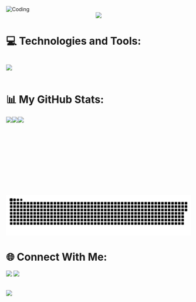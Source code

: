<img alt="Coding" width="100%" height=300 src="https://user-images.githubusercontent.com/74038190/225813708-98b745f2-7d22-48cf-9150-083f1b00d6c9.gif">

<div align="center">   
    <img src="https://readme-typing-svg.demolab.com?font=Fira+Code&pause=1000&width=435&lines=Hi%2C+everyone!+I'm+Swam+Yi+Phyo(Fish).;Welcome+to+my+Github+profile!;Remember%2C+every+bit+of+effort+counts!)](https://git.io/typing-svg"/>
</div>

# 💻 Technologies and Tools:

<div align="left"><br>
    <img src="https://skillicons.dev/icons?i=html,css,bootstrap,sass,tailwind,js,vue,pinia,vite,react,java,kotlin,dart,flutter,mysql,firebase,git,github,vscode,androidstudio,postman,vercel,netlify,figma" />
</div><br>

# 📊 My GitHub Stats:

<div align="left" style="display: flex; flex-wrap: wrap;">
    <img height="195px" src="https://github-readme-streak-stats.herokuapp.com/?user=fisheeesh&theme=radical&hide_border=true"/>
    <img height="195px" src="https://github-readme-stats.vercel.app/api/top-langs/?username=fisheeesh&theme=radical&hide_border=true&include_all_commits=false&count_private=false&layout=compact"/>
    <img height="195px" src="https://github-readme-stats.vercel.app/api?username=fisheeesh&theme=radical&hide_border=true&include_all_commits=false&count_private=false"/>
</div><br>

<div align="center">
    <img src="https://raw.githubusercontent.com/fisheeesh/fisheeesh/output/github-snake-dark.svg"/>
</div>
    
# 🌐 Connect With Me:

<div> 
    <a style="text-decoration: none" href="mailto:swanphyo444@gmail.com" target="_blank">
        <img src="https://img.shields.io/badge/Gmail-333333?style=for-the-badge&logo=gmail&logoColor=red" />
    </a>
    <a style="text-decoration: none" href="https://www.instagram.com/fisheeeshhh/" target="_blank">
        <img src="https://img.shields.io/badge/Instagram-333333?style=for-the-badge&logo=instagram&logoColor=pink" />
    </a>
</div><br><br>

<img src="https://visitcount.itsvg.in/api?id=fisheeesh&icon=2&color=1)](https://visitcount.itsvg.in"/>
